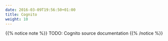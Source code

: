 ```yaml
---
date: 2016-03-09T19:56:50+01:00
title: Cognito
weight: 10
---
```


{{% notice note %}}
TODO: Cognito source documentation
{{% /notice %}}